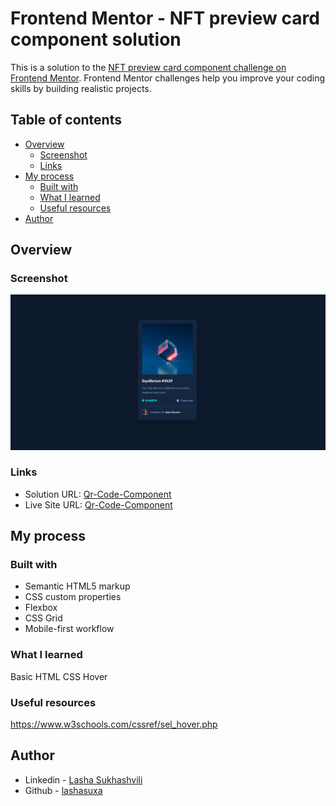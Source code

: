 # Frontend Mentor - NFT preview card component solution

This is a solution to the [NFT preview card component challenge on Frontend Mentor](https://www.frontendmentor.io/challenges/nft-preview-card-component-SbdUL_w0U). Frontend Mentor challenges help you improve your coding skills by building realistic projects.

## Table of contents

- [Overview](#overview)
  - [Screenshot](#screenshot)
  - [Links](#links)
- [My process](#my-process)
  - [Built with](#built-with)
  - [What I learned](#what-i-learned)
  - [Useful resources](#useful-resources)
- [Author](#author)

## Overview

### Screenshot

![](./images/NFT-Card-Screenshot.png)

### Links

- Solution URL: [Qr-Code-Component](https://lashasuxa.github.io/NFT-Card-component/)
- Live Site URL: [Qr-Code-Component](https://github.com/lashasuxa/NFT-Card-component)

## My process

### Built with

- Semantic HTML5 markup
- CSS custom properties
- Flexbox
- CSS Grid
- Mobile-first workflow

### What I learned

Basic HTML CSS
Hover

### Useful resources

https://www.w3schools.com/cssref/sel_hover.php

## Author

- Linkedin - [Lasha Sukhashvili](https://www.linkedin.com/in/lasha-sukhashvili-337034150/)
- Github - [lashasuxa](https://github.com/lashasuxa)
